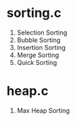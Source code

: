 # sorting.c

1. Selection Sorting
2. Bubble Sorting
3. Insertion Sorting
4. Merge Sorting
5. Quick Sorting

# heap.c

1. Max Heap Sorting
